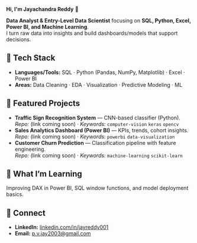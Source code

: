  **Hi, I'm Jayachandra Reddy** 👋

**Data Analyst & Entry-Level Data Scientist** focusing on **SQL, Python, Excel, Power BI, and Machine Learning**.  
I turn raw data into insights and build dashboards/models that support decisions.

## 🔧 Tech Stack
- **Languages/Tools:** SQL · Python (Pandas, NumPy, Matplotlib) · Excel · Power BI
- **Areas:** Data Cleaning · EDA · Visualization · Predictive Modeling · ML

## 📌 Featured Projects
- **Traffic Sign Recognition System** — CNN-based classifier (Python).  
  *Repo:* (link coming soon) · *Keywords:* `computer-vision` `keras` `opencv`
- **Sales Analytics Dashboard (Power BI)** — KPIs, trends, cohort insights.  
  *Repo:* (link coming soon) · *Keywords:* `powerbi` `data-visualization`
- **Customer Churn Prediction** — Classification pipeline with feature engineering.  
  *Repo:* (link coming soon) · *Keywords:* `machine-learning` `scikit-learn`

## 📝 What I’m Learning
Improving DAX in Power BI, SQL window functions, and model deployment basics.

## 🤝 Connect
- **LinkedIn:** [linkedin.com/in/jayreddy001](https://www.linkedin.com/in/jayreddy001/)
- **Email:** p.v.jay2003@gmail.com
